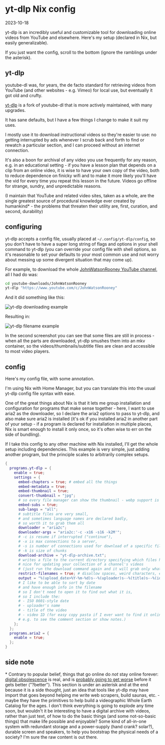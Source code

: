 # yt-dlp Nix config

<time id="post-date">2023-10-18</time>

<p id="post-excerpt">
yt-dlp is an incredibly useful and customizable tool 
for downloading online videos
from YouTube and elsewhere.
Here's my setup 
(declared in Nix, but easily generalizable).</p>

If you just want the config, scroll to the bottom
(ignore the ramblings under the asterisk).

## yt-dlp

youtube-dl was, for years, the de facto standard 
for retrieving videos from YouTube 
(and other websites - e.g. Vimeo) for local use, 
but eventually it got old and crufty.

[yt-dlp](https://github.com/yt-dlp/yt-dlp) is a fork of youtube-dl 
that is more actively maintained,
with many upgrades.

It has sane defaults, but I have a few things I change to make it suit my uses.

I mostly use it to download instructional videos so they're easier to use:
no getting interrupted by ads 
whenever I scrub back and forth to find or rewatch a particular section,
and I can proceed without an internet connection.

It's also a boon for archival of any video you use frequently for any reason,
e.g. in an educational setting - 
if you have a lesson plan that depends on a clip from an online video,
it is wise to have your own copy of the video,
both to reduce dependence on finicky wifi
and to make it more likely you'll have the vid
for every time you repeat this lesson in the future.
Videos go offline for strange, sundry, and unpredictable reasons.

(I maintain that YouTube and related video sites, 
taken as a whole,
are the single greatest source of procedural knowledge 
ever created by humankind\* -
the problems that threaten their utility are,
first, curation, and second, durability)


## configuring

yt-dlp accepts a config file, 
usually placed at `~/.config/yt-dlp/config`,
so you don't have to have a super long string of flags and options 
in your shell command to yt-dlp
(you can override your config file with shell options, 
so it's reasonable to set your defaults to your most common use 
and not worry about messing up some divergent situation that may come up).

For example, 
to download the whole 
[JohnWatsonRooney YouTube channel](https://www.youtube.com/c/JohnWatsonRooney), 
all I had do was:

```sh
cd youtube-downloads/JohnWatsonRooney
yt-dlp "https://www.youtube.com/c/JohnWatsonRooney"
```

And it did something like this:

![yt-dlp downloading example](/images/yt-dlp-downloading-example.png)

Resulting in:

![yt-dlp filename example](/images/yt-dlp-filename-example.jpg)

In the second screenshot you can see that some files are still in process -
when all the parts are downloaded,
yt-dlp smushes them into an mkv container,
so the videos/thumbnails/subtitle files are clean and accessible to most video players.

## config

Here's my config file, with some annotation.

I'm using Nix with Home Manager,
but you can translate this into the usual yt-dlp config file syntax with ease.

One of the great things about Nix 
is that it lets me group installation and configuration 
for programs that make sense together -
here, I want to use aria2 as the downloader,
so I declare the aria2 options to pass to yt-dlp,
and also make sure aria2 is installed 
(it's ok if you installed aria2 in another part of your setup - 
if a program is declared for installation in multiple places,
Nix is smart enough to install it only once,
so it's often wise to err on the side of bundling).

If I take this config to any other machine with Nix installed,
I'll get the whole setup including dependencies.
This example is very simple, just adding another program,
but the principle scales to arbitrarily complex setups.

```nix
{
  programs.yt-dlp = {
    enable = true;
    settings = {
      embed-chapters = true; # embed all the things
      embed-metadata = true;
      embed-thumbnail = true;
      convert-thumbnail = "jpg"; 
      # so every file manager can show the thumbnail - webp support is not quite universal
      embed-subs = true;
      sub-langs = "all"; 
      # subtitle files are very small, 
      # and sometimes language names are declared badly, 
      # so worth it to grab them all
      downloader = "aria2c";
      downloader-args = "aria2c:'-c -x16 -s16 -k2M'"; 
      # -c is resume if interrupted ("continue"), 
      # -x is max connections to a server, 
      # -s is number of connections used for download of a specific file, 
      # -k is size of chunks
      download-archive = "yt-dlp-archive.txt"; 
      # writes a file to the current directory specifying which files have already been downloaded - 
      # nice for updating your collection of a channel's videos 
      # (just run the download command again and it will grab only what you're missing)
      restrict-filenames = true; # disallow spaces, weird characters, etc.
      output = "%(upload_date>%Y-%m-%d)s--%(uploader)s--%(title)s--%(id)s.%(ext)s"; 
      # I like to be able to sort by date 
      # and have enough info in the filename 
      # so I don't need to open it to find out what it is, 
      # so I include the:
      # - ISO 8601-style date
      # - uploader's name
      # - title of the video
      # - video ID (for easy copy pasta if I ever want to find it online, 
      # e.g. to see the comment section or show notes.)
    };
  };
  programs.aria2 = {
    enable = true;
  };
}
```

## side note

\* Contrary to popular belief, 
things that go online do *not* stay online forever:
[digital obsolescence](https://en.wikipedia.org/wiki/Digital_obsolescence) is real, 
and is [probably going to get worse](https://blog.archive.org/2023/03/25/the-fight-continues/) 
before it gets better ("?better"). 
This section is under an asterisk and at the end because it is a side thought, 
just an idea that tools like yt-dlp 
may have import that goes beyond helping me write web scrapers,
build saunas, etc. -
maybe they have the primitives to help build a 
videographic Whole Earth Catalog for the ages.
I don't think everything is going to explode any time soon,
but wouldn't it be interesting to have a digital archive with videos,
rather than just text, of how to do the basic things (and some not-so-basic things)
that make life possible and enjoyable? 
Some kind of all-in-one system with redundant storage 
and a power-supply (hand crank? solar?),
durable screen and speakers,
to help you bootstrap the physical needs of a society?
I'm sure the raw content is out there.
